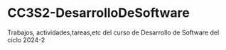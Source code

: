# CC3S2-DesarrolloDeSoftware
Trabajos, actividades,tareas,etc del curso de Desarrollo de Software del ciclo 2024-2
